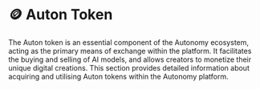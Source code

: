 # 🪙 Auton Token

The Auton token is an essential component of the Autonomy ecosystem, acting as the primary means of exchange within the platform. It facilitates the buying and selling of AI models, and allows creators to monetize their unique digital creations. This section provides detailed information about acquiring and utilising Auton tokens within the Autonomy platform.

